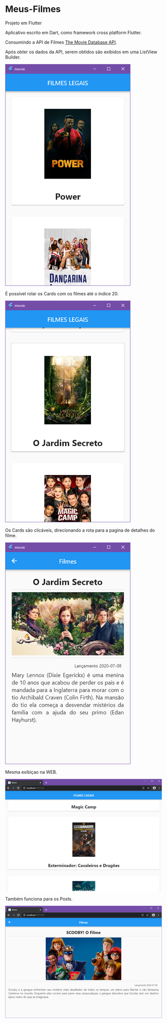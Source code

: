 # Meus-Filmes
Projeto em Flutter

Aplicativo escrito em Dart, como framework cross platform Flutter.

Consumindo a API de Filmes [The Movie Database API](https://developers.themoviedb.org/3/movies/get-popular-movies). 

Após obter os dados da API, serem obtidos são exibidos em uma ListView Builder. 

![SCREEN](https://github.com/jeanjefersson/movie/blob/master/screen.png)

É possível rolar os Cards com os filmes até o índice 20.

![SCROLL](https://github.com/jeanjefersson/movie/blob/master/scrow.png)

Os Cards são clicáveis, direcionando a rota para a pagina de detalhes do filme.

![POST](https://github.com/jeanjefersson/movie/blob/master/post.png)

Mesma exibiçao na WEB.

![WEB](https://github.com/jeanjefersson/movie/blob/master/web.png)

Também funciona para os Posts.

![WEBPOST](https://github.com/jeanjefersson/movie/blob/master/postweb.png)
